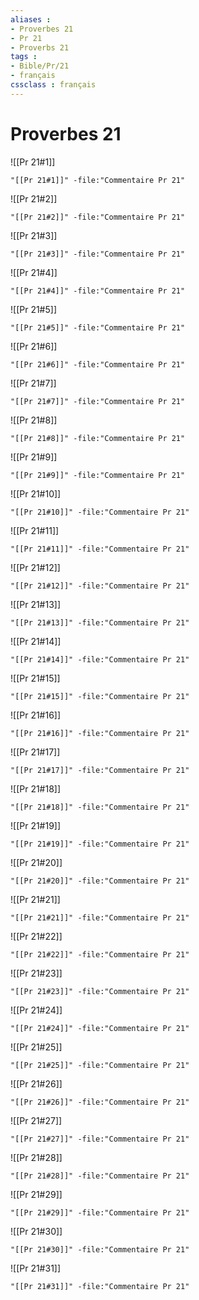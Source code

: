 ```yaml
---
aliases : 
- Proverbes 21
- Pr 21
- Proverbs 21
tags : 
- Bible/Pr/21
- français
cssclass : français
---
```


# Proverbes 21

![[Pr 21#1]]

```query
"[[Pr 21#1]]" -file:"Commentaire Pr 21"
```

![[Pr 21#2]]

```query
"[[Pr 21#2]]" -file:"Commentaire Pr 21"
```

![[Pr 21#3]]

```query
"[[Pr 21#3]]" -file:"Commentaire Pr 21"
```

![[Pr 21#4]]

```query
"[[Pr 21#4]]" -file:"Commentaire Pr 21"
```

![[Pr 21#5]]

```query
"[[Pr 21#5]]" -file:"Commentaire Pr 21"
```

![[Pr 21#6]]

```query
"[[Pr 21#6]]" -file:"Commentaire Pr 21"
```

![[Pr 21#7]]

```query
"[[Pr 21#7]]" -file:"Commentaire Pr 21"
```

![[Pr 21#8]]

```query
"[[Pr 21#8]]" -file:"Commentaire Pr 21"
```

![[Pr 21#9]]

```query
"[[Pr 21#9]]" -file:"Commentaire Pr 21"
```

![[Pr 21#10]]

```query
"[[Pr 21#10]]" -file:"Commentaire Pr 21"
```

![[Pr 21#11]]

```query
"[[Pr 21#11]]" -file:"Commentaire Pr 21"
```

![[Pr 21#12]]

```query
"[[Pr 21#12]]" -file:"Commentaire Pr 21"
```

![[Pr 21#13]]

```query
"[[Pr 21#13]]" -file:"Commentaire Pr 21"
```

![[Pr 21#14]]

```query
"[[Pr 21#14]]" -file:"Commentaire Pr 21"
```

![[Pr 21#15]]

```query
"[[Pr 21#15]]" -file:"Commentaire Pr 21"
```

![[Pr 21#16]]

```query
"[[Pr 21#16]]" -file:"Commentaire Pr 21"
```

![[Pr 21#17]]

```query
"[[Pr 21#17]]" -file:"Commentaire Pr 21"
```

![[Pr 21#18]]

```query
"[[Pr 21#18]]" -file:"Commentaire Pr 21"
```

![[Pr 21#19]]

```query
"[[Pr 21#19]]" -file:"Commentaire Pr 21"
```

![[Pr 21#20]]

```query
"[[Pr 21#20]]" -file:"Commentaire Pr 21"
```

![[Pr 21#21]]

```query
"[[Pr 21#21]]" -file:"Commentaire Pr 21"
```

![[Pr 21#22]]

```query
"[[Pr 21#22]]" -file:"Commentaire Pr 21"
```

![[Pr 21#23]]

```query
"[[Pr 21#23]]" -file:"Commentaire Pr 21"
```

![[Pr 21#24]]

```query
"[[Pr 21#24]]" -file:"Commentaire Pr 21"
```

![[Pr 21#25]]

```query
"[[Pr 21#25]]" -file:"Commentaire Pr 21"
```

![[Pr 21#26]]

```query
"[[Pr 21#26]]" -file:"Commentaire Pr 21"
```

![[Pr 21#27]]

```query
"[[Pr 21#27]]" -file:"Commentaire Pr 21"
```

![[Pr 21#28]]

```query
"[[Pr 21#28]]" -file:"Commentaire Pr 21"
```

![[Pr 21#29]]

```query
"[[Pr 21#29]]" -file:"Commentaire Pr 21"
```

![[Pr 21#30]]

```query
"[[Pr 21#30]]" -file:"Commentaire Pr 21"
```

![[Pr 21#31]]

```query
"[[Pr 21#31]]" -file:"Commentaire Pr 21"
```

